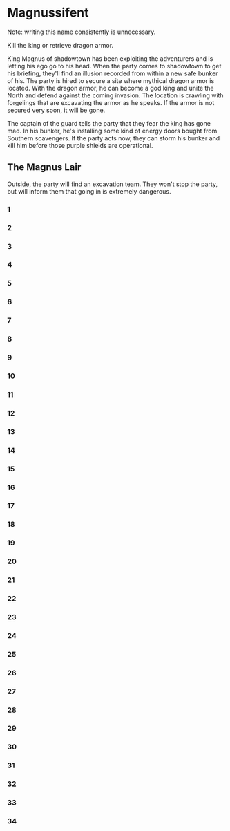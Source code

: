 # Magnussifent
Note: writing this name consistently is unnecessary.

Kill the king or retrieve dragon armor.

King Magnus of shadowtown has been exploiting the adventurers and is letting
his ego go to his head. When the party comes to shadowtown to get his briefing,
they'll find an illusion recorded from within a new safe bunker of his. The
party is hired to secure a site where mythical dragon armor is located. With the
dragon armor, he can become a god king and unite the North and defend against
the coming invasion. The location is crawling with forgelings that are
excavating the armor as he speaks. If the armor is not secured very soon, it
will be gone.


The captain of the guard tells the party that they fear the king has gone mad.
In his bunker, he's installing some kind of energy doors bought from Southern
scavengers. If the party acts now, they can storm his bunker and kill him before
those purple shields are operational.


## The Magnus Lair

Outside, the party will find an excavation team. They won't stop the party, but
will inform them that going in is extremely dangerous.

### 1
### 2
### 3
### 4
### 5
### 6
### 7
### 8
### 9
### 10
### 11
### 12
### 13
### 14
### 15
### 16
### 17
### 18
### 19
### 20
### 21
### 22
### 23
### 24
### 25
### 26
### 27
### 28
### 29
### 30
### 31
### 32
### 33
### 34